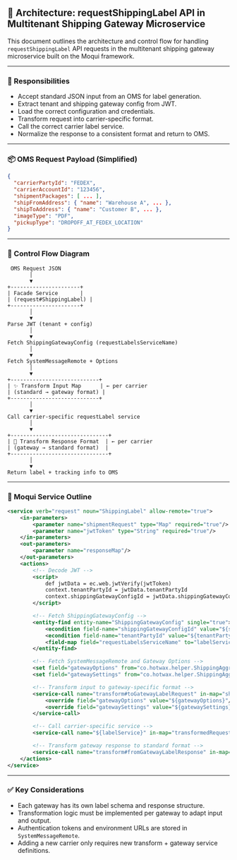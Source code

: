 ## 🚀 Architecture: requestShippingLabel API in Multitenant Shipping Gateway Microservice

This document outlines the architecture and control flow for handling `requestShippingLabel` API requests in the multitenant shipping gateway microservice built on the Moqui framework.

---

### 🎯 Responsibilities
- Accept standard JSON input from an OMS for label generation.
- Extract tenant and shipping gateway config from JWT.
- Load the correct configuration and credentials.
- Transform request into carrier-specific format.
- Call the correct carrier label service.
- Normalize the response to a consistent format and return to OMS.

---

### 📦 OMS Request Payload (Simplified)
```json
{
  "carrierPartyId": "FEDEX",
  "carrierAccountId": "123456",
  "shipmentPackages": [ ... ],
  "shipFromAddress": { "name": "Warehouse A", ... },
  "shipToAddress": { "name": "Customer B", ... },
  "imageType": "PDF",
  "pickupType": "DROPOFF_AT_FEDEX_LOCATION"
}
```

---

### 🧠 Control Flow Diagram
```
 OMS Request JSON
       │
       ▼
+----------------------+
| Facade Service       |
| (request#ShippingLabel) |
+----------------------+
       │
       ▼
Parse JWT (tenant + config)
       │
       ▼
Fetch ShippingGatewayConfig (requestLabelsServiceName)
       │
       ▼
Fetch SystemMessageRemote + Options
       │
       ▼
+----------------------------+
| ✨ Transform Input Map      | ← per carrier
| (standard → gateway format) |
+----------------------------+
       │
       ▼
Call carrier-specific requestLabel service
       │
       ▼
+-------------------------------+
| 🔁 Transform Response Format  | ← per carrier
| (gateway → standard format)  |
+-------------------------------+
       │
       ▼
Return label + tracking info to OMS
```

---

### 🔧 Moqui Service Outline
```xml
<service verb="request" noun="ShippingLabel" allow-remote="true">
    <in-parameters>
        <parameter name="shipmentRequest" type="Map" required="true"/>
        <parameter name="jwtToken" type="String" required="true"/>
    </in-parameters>
    <out-parameters>
        <parameter name="responseMap"/>
    </out-parameters>
    <actions>
        <!-- Decode JWT -->
        <script>
            def jwtData = ec.web.jwtVerify(jwtToken)
            context.tenantPartyId = jwtData.tenantPartyId
            context.shippingGatewayConfigId = jwtData.shippingGatewayConfigId
        </script>

        <!-- Fetch ShippingGatewayConfig -->
        <entity-find entity-name="ShippingGatewayConfig" single="true">
            <econdition field-name="shippingGatewayConfigId" value="${shippingGatewayConfigId}"/>
            <econdition field-name="tenantPartyId" value="${tenantPartyId}"/>
            <field-map field="requestLabelsServiceName" to="labelService"/>
        </entity-find>

        <!-- Fetch SystemMessageRemote and Gateway Options -->
        <set field="gatewayOptions" from="co.hotwax.helper.ShippingAggregatorHelper.getShippingGatewayConfigOptions(ec, shippingGatewayConfigId)"/>
        <set field="gatewaySettings" from="co.hotwax.helper.ShippingAggregatorHelper.getSystemMessageRemoteSettings(ec, tenantPartyId, shippingGatewayConfigId)"/>

        <!-- Transform input to gateway-specific format -->
        <service-call name="transform#toGatewayLabelRequest" in-map="shipmentRequest" out-map="transformedRequest">
            <override field="gatewayOptions" value="${gatewayOptions}"/>
            <override field="gatewaySettings" value="${gatewaySettings}"/>
        </service-call>

        <!-- Call carrier-specific service -->
        <service-call name="${labelService}" in-map="transformedRequest" out-map="rawGatewayResponse"/>

        <!-- Transform gateway response to standard format -->
        <service-call name="transform#fromGatewayLabelResponse" in-map="rawGatewayResponse" out-map="responseMap"/>
    </actions>
</service>
```

---

### ✅ Key Considerations
- Each gateway has its own label schema and response structure.
- Transformation logic must be implemented per gateway to adapt input and output.
- Authentication tokens and environment URLs are stored in `SystemMessageRemote`.
- Adding a new carrier only requires new transform + gateway service definitions.

